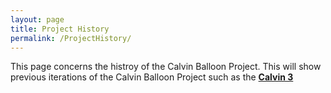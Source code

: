 ```yaml
---
layout: page
title: Project History
permalink: /ProjectHistory/
---
```


This page concerns the histroy of the Calvin Balloon Project. This will show previous iterations of the Calvin Balloon Project such as the **[Calvin 3](https://drive.google.com/drive/folders/0B3C7UDjcjcbKfmgwaTRzN3FSSlVJUlRrdU5CMG1Ja1NhV2pYZS1ESFhZcU5PRWlNMjNkQVk)**


